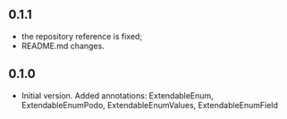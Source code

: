 ## 0.1.1
- the repository reference is fixed;
- README.md changes.

## 0.1.0

- Initial version. Added annotations: ExtendableEnum, ExtendableEnumPodo,
ExtendableEnumValues, ExtendableEnumField
